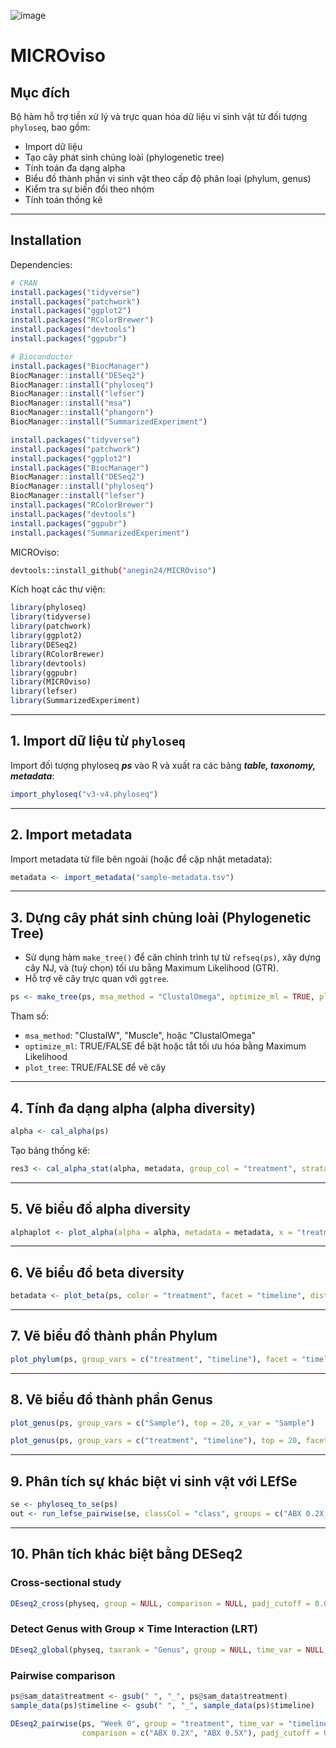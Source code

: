 ![image](https://github.com/user-attachments/assets/84f2237d-9614-4473-8054-01d7ba0782d6)

# MICROviso

## Mục đích

Bộ hàm hỗ trợ tiền xử lý và trực quan hóa dữ liệu vi sinh vật từ đối tượng `phyloseq`, bao gồm:

- Import dữ liệu
- Tạo cây phát sinh chủng loài (phylogenetic tree)
- Tính toán đa dạng alpha
- Biểu đồ thành phần vi sinh vật theo cấp độ phân loại (phylum, genus)
- Kiểm tra sự biến đổi theo nhóm
- Tính toán thống kê

---

## Installation

Dependencies:

```r
# CRAN
install.packages("tidyverse")
install.packages("patchwork")
install.packages("ggplot2")
install.packages("RColorBrewer")
install.packages("devtools")
install.packages("ggpubr")

# Bioconductor
install.packages("BiocManager")
BiocManager::install("DESeq2")
BiocManager::install("phyloseq")
BiocManager::install("lefser")
BiocManager::install("msa")
BiocManager::install("phangorn")
BiocManager::install("SummarizedExperiment")

install.packages("tidyverse")
install.packages("patchwork")
install.packages("ggplot2")
install.packages("BiocManager") 
BiocManager::install("DESeq2")
BiocManager::install("phyloseq")
BiocManager::install("lefser")
install.packages("RColorBrewer")
install.packages("devtools")
install.packages("ggpubr")
install.packages("SummarizedExperiment")
```

MICROviso:

```bash
devtools::install_github("anegin24/MICROviso")
```

Kích hoạt các thư viện:

```r
library(phyloseq)
library(tidyverse)
library(patchwork)
library(ggplot2)
library(DESeq2)
library(RColorBrewer)
library(devtools)
library(ggpubr)
library(MICROviso)
library(lefser)
library(SummarizedExperiment)
```

---

## 1. Import dữ liệu từ `phyloseq`

Import đối tượng phyloseq _**ps**_ vào R và xuất ra các bảng **_table, taxonomy, metadata_**:

```r
import_phyloseq("v3-v4.phyloseq")
```

---

## 2. Import metadata

Import metadata từ file bên ngoài (hoặc để cập nhật metadata):

```r
metadata <- import_metadata("sample-metadata.tsv")
```

---

## 3. Dựng cây phát sinh chủng loài (Phylogenetic Tree)

- Sử dụng hàm `make_tree()` để căn chỉnh trình tự từ `refseq(ps)`, xây dựng cây NJ, và (tuỳ chọn) tối ưu bằng Maximum Likelihood (GTR).
- Hỗ trợ vẽ cây trực quan với `ggtree`.

```r
ps <- make_tree(ps, msa_method = "ClustalOmega", optimize_ml = TRUE, plot_tree = TRUE)
```

Tham số:
- `msa_method`: "ClustalW", "Muscle", hoặc "ClustalOmega"
- `optimize_ml`: TRUE/FALSE để bật hoặc tắt tối ưu hóa bằng Maximum Likelihood
- `plot_tree`: TRUE/FALSE để vẽ cây

---

## 4. Tính đa dạng alpha (alpha diversity)

```r
alpha <- cal_alpha(ps)
```

Tạo bảng thống kê:

```r
res3 <- cal_alpha_stat(alpha, metadata, group_col = "treatment", strata = "timeline")
```

---

## 5. Vẽ biểu đồ alpha diversity

```r
alphaplot <- plot_alpha(alpha = alpha, metadata = metadata, x = "treatment", facet = "timeline")
```

---

## 6. Vẽ biểu đồ beta diversity

```r
betadata <- plot_beta(ps, color = "treatment", facet = "timeline", distance_method = "bray", method = "PCoA")
```

---

## 7. Vẽ biểu đồ thành phần Phylum

```r
plot_phylum(ps, group_vars = c("treatment", "timeline"), facet = "timeline", x_var = "treatment")
```

---

## 8. Vẽ biểu đồ thành phần Genus

```r
plot_genus(ps, group_vars = c("Sample"), top = 20, x_var = "Sample")

plot_genus(ps, group_vars = c("treatment", "timeline"), top = 20, facet = "timeline", x_var = "treatment")
```

---

## 9. Phân tích sự khác biệt vi sinh vật với LEfSe

```r
se <- phyloseq_to_se(ps)
out <- run_lefse_pairwise(se, classCol = "class", groups = c("ABX 0.2X_Week 6", "Control_Week 6"))
```

---

## 10. Phân tích khác biệt bằng DESeq2

### Cross-sectional study

```r
DEseq2_cross(physeq, group = NULL, comparison = NULL, padj_cutoff = 0.05)
```

### Detect Genus with Group × Time Interaction (LRT)

```r
DEseq2_global(physeq, taxrank = "Genus", group = NULL, time_var = NULL, alpha = 0.05)
```

### Pairwise comparison

```r
ps@sam_data$treatment <- gsub(" ", "_", ps@sam_data$treatment)
sample_data(ps)$timeline <- gsub(" ", "_", sample_data(ps)$timeline)

DEseq2_pairwise(ps, "Week 0", group = "treatment", time_var = "timeline", 
                comparison = c("ABX 0.2X", "ABX 0.5X"), padj_cutoff = 0.05)
```
